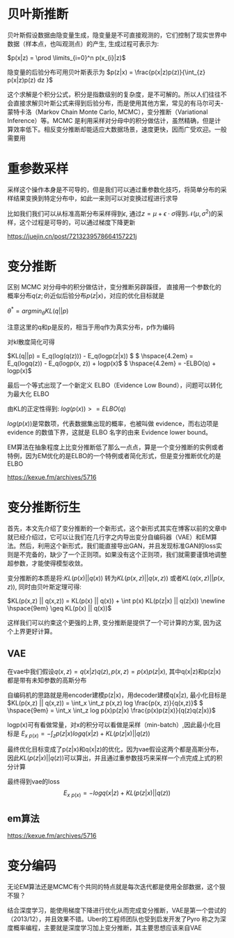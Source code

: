 # 贝叶斯推断
贝叶斯假设数据由隐变量生成，隐变量是不可直接观测的，它们控制了现实世界中数据（样本点，也叫观测点）的产生, 生成过程可表示为:

$p(x|z) = \prod \limits_{i=0}^n p(x_{i}|z)$

隐变量的后验分布可用贝叶斯表示为
$p(z|x) = \frac{p(x|z)p(z)}{\int_{z} p(x|z)p(z) dz }$

这个求解是个积分公式，积分是指数级别的复杂度，是不可解的。所以人们往往不会直接求解贝叶斯公式来得到后验分布，而是使用其他方案，常见的有马尔可夫-蒙特卡洛（Markov Chain Monte Carlo, MCMC），变分推断（Variational Inference）等。MCMC 是利用采样对分母中的积分做估计，虽然精确，但是计算效率低下。相反变分推断却能适应大数据场景，速度更快，因而广受欢迎。一般需要用

# 重参数采样
采样这个操作本身是不可导的，但是我们可以通过重参数化技巧，将简单分布的采样结果变换到特定分布中，如此一来则可以对变换过程进行求导

比如我们我们可以从标准高斯分布采样得到$\epsilon$, 通过$z=\mu + \epsilon \cdot \sigma$得到$\mathcal N(\mu,\sigma^2)$的采样，这个过程是可导的，可以通过梯度下降更新

https://juejin.cn/post/7213239578664157221j


# 变分推断

区别 MCMC 对分母中的积分做估计，变分推断另辟蹊径，
直接用一个参数化的概率分布$q(z;\theta)$近似后验分布$p(z|x)$，对应的优化目标就是

$\theta^* = argmin_{\theta} KL(q||p)$

注意这里的q和p是反的，相当于用q作为真实分布，p作为编码

对kl散度简化可得

$KL(q||p) = E_q(log(q(z))) - E_q(logp(z|x)) $
     $ \hspace{4.2em} = E_q(logq(z)) - E_q(logp(x, z)) + logp(x)$ 
     $ \hspace{4.2em} = -ELBO(q) + logp(x)$ 

最后一个等式出现了一个新定义 ELBO（Evidence Low Bound），问题可以转化为最大化 ELBO

由KL的正定性得到:
$log(p(x)) >= ELBO(q)$

$log(p(x))$是常数项，代表数据集出现的概率，也被叫做 evidence，而右边项是 evidence 的数值下界，这就是 ELBO 名字的由来 Evidence lower bound。


EM算法在抽象程度上比变分推断低了那么一点点，算是一个变分推断的实例或者特例，因为EM优化的是ELBO的一个特例或者简化形式，但是变分推断优化的是ELBO

https://kexue.fm/archives/5716

# 变分推断衍生

首先，本文先介绍了变分推断的一个新形式，这个新形式其实在博客以前的文章中就已经介绍过，它可以让我们在几行字之内导出变分自编码器（VAE）和EM算法。然后，利用这个新形式，我们能直接导出GAN，并且发现标准GAN的loss实则是不完备的，缺少了一个正则项。如果没有这个正则项，我们就需要谨慎地调整超参数，才能使得模型收敛。

变分推断的本质是将:$KL(p(x) || q(x))$ 转为$KL(p(x,z) || q(x,z))$ 或者$KL(q(x,z) || p(x,z))$, 同时由贝叶斯定理可得:

$KL(p(x,z) || q(x,z)) = KL(p(x) || q(x)) + \int p(x) KL(p(z|x) || q(z|x))
\newline \hspace{9em} \geq KL(p(x) || q(x))$

这样我们可以约束这个更强的上界, 变分推断是提供了一个可计算的方案, 因为这个上界更好计算。

## VAE
在vae中我们假设$q(x,z) = q(x|z)q(z), p(x,z) = p(x)p(z|x)$, 其中q(x|z)和p(z|x)都是带有未知参数的高斯分布

自编码机的思路就是用encoder建模p(z|x)，用decoder建模q(x|z), 最小化目标是
$KL(p(x,z) || q(x,z)) = \int_x \int_z p(x,z) log \frac{p(x, z)}{q(x,z)}$
$ \hspace{9em} = \int_x \int_z log p(x)p(z|x) \frac{p(x)p(z|x)}{q(z)q(z|x)}$

logp(x)可有看做常量，对x的积分可以看做是采样（min-batch）,因此最小化目标是
$E_{x ~ p(x)} = -\int_z p(z|x)logq(x|z) + KL(p(z|x)||q(z))$

最终优化目标变成了p(z|x)和q(x|z)的优化，因为vae假设这两个都是高斯分布，因此$KL(p(z|x)||q(z))$可以算出，并且通过重参数技巧来采样一个点完成上式的积分计算

最终得到vae的loss
$$E_{x ~ p(x)} = -logq(x|z) + KL(p(z|x)||q(z))$$


## em算法

https://kexue.fm/archives/5716




# 变分编码

无论EM算法还是MCMC有个共同的特点就是每次迭代都是使用全部数据，这个狠不狠？

结合深度学习，能使用梯度下降进行优化从而完成变分推断，VAE是第一个尝试的（2013/12），并且效果不错。Uber的工程师团队也受到启发开发了Pyro 称之为深度概率编程，主要就是深度学习加上变分推断，其主要思想应该来自VAE

